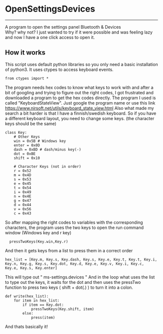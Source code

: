 # OpenSettingsDevices
---
A program to open the settings panel Bluetooth &amp; Devices <br>
Why? why not? I just wanted to try if it were possible and was feeling lazy and now I have a one click access to open it.

## How it works

This script uses default python libraries so you only need a basic installation of python3.
It uses ctypes to access keyboard events.
```
from ctypes import *
```

The program needs hex codes to know what keys to work with and after a bit of googling and trying to figure out the right codes, I got frustrated and downloaded a program to get the hex codes directly. The program I used is called "KeyboardStateView". Just google the program name or use this link https://www.nirsoft.net/utils/keyboard_state_view.html
Also what made my search a bit harder is that I have a finnish/swedish keyboard. So if you have a different keyboard layout, you need to change some keys.
(the character keys should be the same)
```
class Key:
    # Other Keys
    win = 0x5B # Windows key
    enter = 0x0D
    dash = 0xBD # dash/minus key(-)
    dot = 0xBE
    shift = 0x10

    # Character Keys (not in order)
    r = 0x52
    m = 0x4D
    s = 0x53
    e = 0x45
    t = 0x54
    i = 0x49
    n = 0x4E
    g = 0x47
    d = 0x44
    v = 0x56
    c = 0x43
```

So after mapping the right codes to variables with the corresponding characters, the program uses the two keys to open the run command window
(Windows key and r key)
```
  pressTwoKeys(Key.win,Key.r)
```

And then it gets keys from a list to press them in a correct order
```
hex_list = [Key.m, Key.s, Key.dash, Key.s, Key.e, Key.t, Key.t, Key.i, Key.n, Key.g, Key.s, Key.dot, Key.d, Key.e, Key.v, Key.i, Key.c, Key.e, Key.s, Key.enter]
```
This will type out " ms-settings.devices "
And in the loop what uses the list to type out the keys, it waits for the dot and then uses the pressTwo function to press two keys ( shift + dot(.) ) to turn it into a colon.
```
def write(hex_list):
    for item in hex_list:
        if item == Key.dot:
            pressTwoKeys(Key.shift, item)
        else:
            press(item)
```

And thats basically it!
